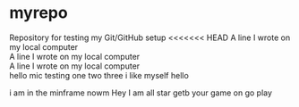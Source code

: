 # myrepo
Repository for testing my Git/GitHub setup
<<<<<<< HEAD
A line I wrote on my local computer  
A line I wrote on my local computer  
A line I wrote on my local computer  
hello
mic testing one two three
i like myself
hello

i am in the minframe nowm
Hey I am all star getb your game on go play